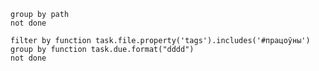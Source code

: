 
```tasks
group by path
not done
```




```tasks
filter by function task.file.property('tags').includes('#працоўны')
group by function task.due.format("dddd")
not done
```
